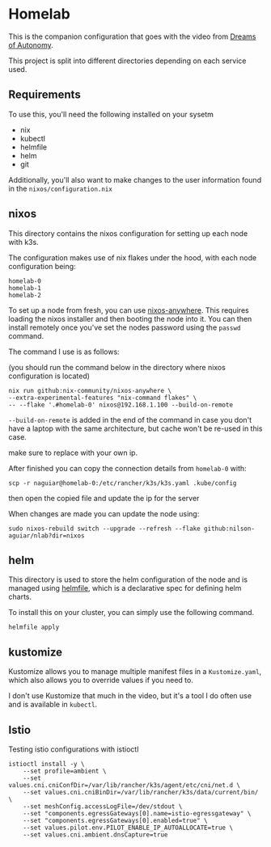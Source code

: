 # Homelab

This is the companion configuration that goes with the video from [Dreams of Autonomy](https://youtu.be/2yplBzPCghA).

This project is split into different directories depending on each service used.

## Requirements

To use this, you'll need the following installed on your sysetm

- nix
- kubectl
- helmfile
- helm
- git

Additionally, you'll also want to make changes to the user information found in the `nixos/configuration.nix`

## nixos

This directory contains the nixos configuration for setting
up each node with k3s.

The configuration makes use of nix flakes under the hood, with each node configuration being:

```
homelab-0
homelab-1
homelab-2
```

To set up a node from fresh, you can use [nixos-anywhere](https://github.com/nix-community/nixos-anywhere). This requires loading the nixos installer and then booting the node into it. You can then install remotely once you've set the nodes password using the `passwd` command. 

The command I use is as follows:

(you should run the command below in the directory where nixos configuration is located)
```shell
nix run github:nix-community/nixos-anywhere \
--extra-experimental-features "nix-command flakes" \
-- --flake '.#homelab-0' nixos@192.168.1.100 --build-on-remote
```

`--build-on-remote` is added in the end of the command in case you don't have a laptop with the same architecture, but cache won't be re-used in this case.

make sure to replace with your own ip.

After finished you can copy the connection details from `homelab-0` with:

```shell
scp -r naguiar@homelab-0:/etc/rancher/k3s/k3s.yaml .kube/config
```

then open the copied file and update the ip for the server

When changes are made you can update the node using:

```shell
sudo nixos-rebuild switch --upgrade --refresh --flake github:nilson-aguiar/nlab?dir=nixos
```

## helm

This directory is used to store the helm configuration of the node and is managed using [helmfile](https://github.com/helmfile/helmfile), which is a declarative spec for defining helm charts.

To install this on your cluster, you can simply use the following command.

```
helmfile apply
```


## kustomize

Kustomize allows you to manage multiple manifest files in a `Kustomize.yaml`, which also allows you to override values if you need to.

I don't use Kustomize that much in the video, but it's a tool I do often use and is available in `kubectl`.


## Istio

Testing istio configurations with istioctl

```shell
istioctl install -y \
    --set profile=ambient \
    --set values.cni.cniConfDir=/var/lib/rancher/k3s/agent/etc/cni/net.d \
    --set values.cni.cniBinDir=/var/lib/rancher/k3s/data/current/bin/ \
    --set meshConfig.accessLogFile=/dev/stdout \
    --set "components.egressGateways[0].name=istio-egressgateway" \
    --set "components.egressGateways[0].enabled=true" \
    --set values.pilot.env.PILOT_ENABLE_IP_AUTOALLOCATE=true \
    --set values.cni.ambient.dnsCapture=true
```